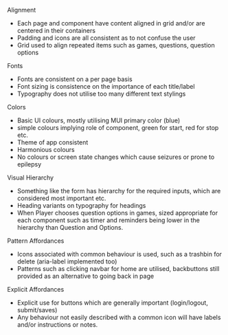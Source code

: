 Alignment
- Each page and component have content aligned in grid and/or are centered in their containers
- Padding and icons are all consistent as to not confuse the user
- Grid used to align repeated items such as games, questions, question options

Fonts
- Fonts are consistent on a per page basis
- Font sizing is consistence on the importance of each title/label
- Typography does not utilise too many different text stylings

Colors
- Basic UI colours, mostly utilising MUI primary color (blue)
- simple colours implying role of component, green for start, red for stop etc.
- Theme of app consistent
- Harmonious colours
- No colours or screen state changes which cause seizures or prone to epilepsy

Visual Hierarchy
- Something like the form has hierarchy for the required inputs, which are considered most important etc.
- Heading variants on typography for headings
- When Player chooses question options in games, sized appropriate for each component such as timer and reminders being
lower in the hierarchy than Question and Options.

Pattern Affordances
- Icons associated with common behaviour is used, such as a trashbin for delete (aria-label implemented too)
- Patterns such as clicking navbar for home are utilised, backbuttons still provided as an alternative to going back in page

Explicit Affordances
- Explicit use for buttons which are generally important (login/logout, submit/saves)
- Any behaviour not easily described with a common icon will have labels and/or instructions or notes.